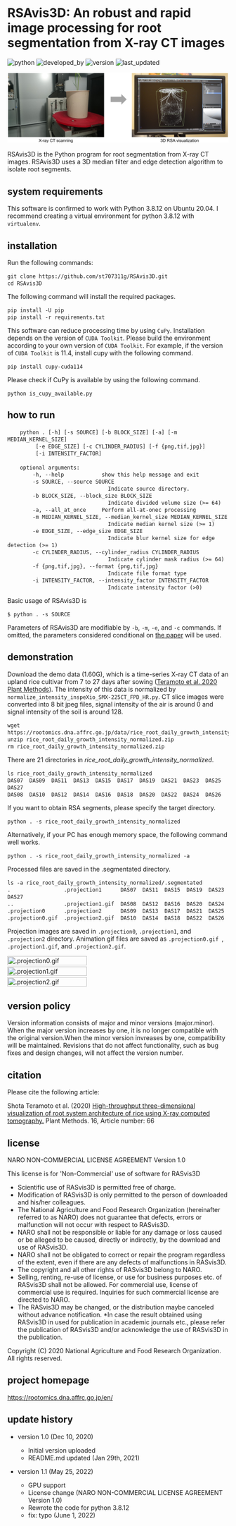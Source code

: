 # RSAvis3D: An robust and rapid image processing for root segmentation from X-ray CT images


![python](https://img.shields.io/badge/Python-3.8.12-lightgreen)
![developed_by](https://img.shields.io/badge/developed%20by-Shota_Teramoto-lightgreen)
![version](https://img.shields.io/badge/version-1.1-lightgreen)
![last_updated](https://img.shields.io/badge/last_update-June_1,_2022-lightgreen)

![top image](figures/top_image.jpg) 

RSAvis3D is the Python program for root segmentation from X-ray CT images. RSAvis3D uses a 3D median filter and edge detection algorithm to isolate root segments. 

## system requirements

This software is confirmed to work with Python 3.8.12 on Ubuntu 20.04. I recommend creating a virtual environment for python 3.8.12 with `virtualenv`.

## installation

Run the following commands:

```
git clone https://github.com/st707311g/RSAvis3D.git
cd RSAvis3D
```

The following command will install the required packages.

```
pip install -U pip
pip install -r requirements.txt
```

This software can reduce processing time by using `CuPy`. Installation depends on the version of `CUDA Toolkit`. Please build the environment according to your own version of `CUDA Toolkit`. For example, if the version of `CUDA Toolkit` is 11.4, install cupy with the following command.

```
pip install cupy-cuda114
```

Please check if CuPy is available by using the following command.
```
python is_cupy_available.py
```

## how to run

```
    python . [-h] [-s SOURCE] [-b BLOCK_SIZE] [-a] [-m MEDIAN_KERNEL_SIZE]
         [-e EDGE_SIZE] [-c CYLINDER_RADIUS] [-f {png,tif,jpg}]
         [-i INTENSITY_FACTOR]

    optional arguments:
        -h, --help            show this help message and exit
        -s SOURCE, --source SOURCE
                                Indicate source directory.
        -b BLOCK_SIZE, --block_size BLOCK_SIZE
                                Indicate divided volume size (>= 64)
        -a, --all_at_once     Perform all-at-onec processing
        -m MEDIAN_KERNEL_SIZE, --median_kernel_size MEDIAN_KERNEL_SIZE
                                Indicate median kernel size (>= 1)
        -e EDGE_SIZE, --edge_size EDGE_SIZE
                                Indicate blur kernel size for edge detection (>= 1)
        -c CYLINDER_RADIUS, --cylinder_radius CYLINDER_RADIUS
                                Indicate cylinder mask radius (>= 64)
        -f {png,tif,jpg}, --format {png,tif,jpg}
                                Indicate file format type
        -i INTENSITY_FACTOR, --intensity_factor INTENSITY_FACTOR
                                Indicate intensity factor (>0)
```

Basic usage of RSAvis3D is

    $ python . -s SOURCE

Parameters of RSAvis3D are modifiable by `-b`, `-m`, `-e`, and `-c` commands. If omitted, the parameters considered conditional on [the paper](https://doi.org/10.1186/s13007-020-00612-6) will be used.

## demonstration

Download the demo data (1.60G), which is a time-series X-ray CT data of an upland rice cultivar from 7 to 27 days after sowing ([Teramoto et al. 2020 Plant Methods](https://plantmethods.biomedcentral.com/articles/10.1186/s13007-020-00612-6)). The intensity of this data is normalized by `normalize_intensity_inspeXio_SMX-225CT_FPD_HR.py`. CT slice images were converted into 8 bit jpeg files, signal intensity of the air is around 0 and signal intensity of the soil is around 128.

```
wget https://rootomics.dna.affrc.go.jp/data/rice_root_daily_growth_intensity_normalized.zip
unzip rice_root_daily_growth_intensity_normalized.zip
rm rice_root_daily_growth_intensity_normalized.zip
```

There are 21 directories in *rice_root_daily_growth_intensity_normalized*.

```
ls rice_root_daily_growth_intensity_normalized
DAS07  DAS09  DAS11  DAS13  DAS15  DAS17  DAS19  DAS21  DAS23  DAS25  DAS27
DAS08  DAS10  DAS12  DAS14  DAS16  DAS18  DAS20  DAS22  DAS24  DAS26
```

If you want to obtain RSA segments, please specify the target directory.
```
python . -s rice_root_daily_growth_intensity_normalized
```

Alternatively, if your PC has enough memory space, the following command well works.
```
python . -s rice_root_daily_growth_intensity_normalized -a
```

Processed files are saved in the .segmentated directory.

```
ls -a rice_root_daily_growth_intensity_normalized/.segmentated
.                 .projection1      DAS07  DAS11  DAS15  DAS19  DAS23  DAS27
..                .projection1.gif  DAS08  DAS12  DAS16  DAS20  DAS24
.projection0      .projection2      DAS09  DAS13  DAS17  DAS21  DAS25
.projection0.gif  .projection2.gif  DAS10  DAS14  DAS18  DAS22  DAS26
```

Projection images are saved in `.projection0`, `.projection1`, and `.projection2` directory. Animation gif files are saved as `.projection0.gif `, `.projection1.gif`, and `.projection2.gif`.


<img src="figures/.projection0.gif" width=60% height=60% title=".projection0.gif"> <img src="figures/.projection1.gif" width=60% height=60% title=".projection1.gif"><img src="figures/.projection2.gif" width=60% height=60% title=".projection2.gif">

## version policy

Version information consists of major and minor versions (major.minor). When the major version increases by one, it is no longer compatible with the original version.When the minor version invreases by one, compatibility will be maintained. Revisions that do not affect functionality, such as bug fixes and design changes, will not affect the version number.

## citation

Please cite the following article:

Shota Teramoto et al. (2020) [High-throughput three-dimensional visualization of root system architecture of rice using X-ray computed tomography.](https://doi.org/10.1186/s13007-020-00612-6)  Plant Methods. 16, Article number: 66

## license

NARO NON-COMMERCIAL LICENSE AGREEMENT Version 1.0

This license is for 'Non-Commercial' use of software for RASvis3D

* Scientific use of RASvis3D is permitted free of charge.
* Modification of RASvis3D is only permitted to the person of downloaded and his/her colleagues.
* The National Agriculture and Food Research Organization (hereinafter referred to as NARO) does not guarantee that defects, errors or malfunction will not occur with respect to RASvis3D.
* NARO shall not be responsible or liable for any damage or loss caused or be alleged to be caused, directly or indirectly, by the download and use of RASvis3D.
* NARO shall not be obligated to correct or repair the program regardless of the extent, even if there are any defects of malfunctions in RASvis3D.
* The copyright and all other rights of RASvis3D belong to NARO.
* Selling, renting, re-use of license, or use for business purposes etc. of RASvis3D shall not be allowed. For commercial use, license of commercial use is required. Inquiries for such commercial license are directed to NARO.
* The RASvis3D may be changed, or the distribution maybe canceled without advance notification.
*In case the result obtained using RASvis3D in used for publication in academic journals etc., please refer the publication of RASvis3D and/or acknowledge the use of RASvis3D in the publication.

Copyright (C) 2020 National Agriculture and Food Research Organization. All rights reserved.

## project homepage
https://rootomics.dna.affrc.go.jp/en/

## update history

* version 1.0 (Dec 10, 2020)
  * Initial version uploaded
  * README.md updated (Jan 29th, 2021)

* version 1.1 (May 25, 2022)
  * GPU support
  * License change (NARO NON-COMMERCIAL LICENSE AGREEMENT Version 1.0)
  * Rewrote the code for python 3.8.12
  * fix: typo (June 1, 2022)